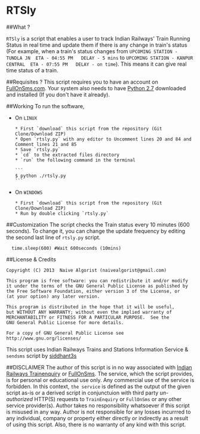 RTSly
=====

##What ?

`RTSly` is a script that enables a user to track Indian Railways' Train Running Status in real time and update them if there is any change in train's status (For example, when a train's status changes from `UPCOMING STATION - TUNDLA JN  ETA - 04:55 PM   DELAY - 5 mins` to `UPCOMING STATION - KANPUR CENTRAL  ETA - 07:55 PM   DELAY - on time`). This means it can give real time status of a train.

##Requisites ?
This script requires you to have an account on [FullOnSms.com](http://fullonsms.com). Your system also needs to have [Python 2.7](http://www.python.org/download/releases/2.7.5/) downloaded and installed (If you don't have it already).

##Working
To run the software,

* On `LINUX`

      * First `download` this script from the repository (Git Clone/Download ZIP)
      * Open `rtsly.py` with any editor to Uncomment lines 20 and 84 and Comment lines 21 and 85
      * Save `rtsly.py`
      * `cd` to the extracted files directory
      * `run` the following command in the terminal
      
      ```
      $ python ./rtsly.py
      ```
* On `WINDOWS`

      * First `download` this script from the repository (Git Clone/Download ZIP)
      * Run by double clicking `rtsly.py`

##Customization
The script checks the Train status every 10 minutes (600 seconds). To change it, you can change the update frequency by editing the second last line of `rtsly.py` script.

```
  time.sleep(600) #Wait 600seconds (10mins)
``` 

##License & Credits

    Copyright (C) 2013  Naive Algorist (naivealgorist@gmail.com)

    This program is free software: you can redistribute it and/or modify
    it under the terms of the GNU General Public License as published by
    the Free Software Foundation, either version 3 of the License, or
    (at your option) any later version.

    This program is distributed in the hope that it will be useful,
    but WITHOUT ANY WARRANTY; without even the implied warranty of
    MERCHANTABILITY or FITNESS FOR A PARTICULAR PURPOSE.  See the
    GNU General Public License for more details.

    For a copy of GNU General Public License see http://www.gnu.org/licenses/

This script uses Indian Railways Trains and Stations Information Service  & `sendsms` script by [siddhant3s](https://github.com/siddhant3s/sendsms)

##DISCLAIMER
The author of this script is in no way associated with [Indian Railways Trainenquiry](http://www.trainenquiry.com/) or [FullOnSms](http://fullonsms.com). The service, which the script provides, is for personal or educational use only. Any commercial use of the service is forbidden. In this context, `the service` is defined as the output of the given script as-is or a derived script in conjunctuion with third party _un-authorized_ HTTP(S) requests to `TrainEnquiry` or `FullOnSms` or any other service provider(s). Author takes no responsibility whatsoever if this script is misused in any way. Author is not responsible for any losses incurrred to any individual, company or property either directly or indirectly as a result of using this script. Also, there is no warranty of any kind with this script.
